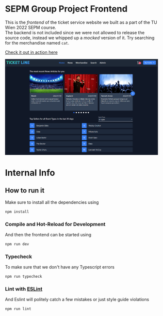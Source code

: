 # SEPM Group Project Frontend

This is the *frontend* of the ticket service website we built as a part of the TU Wien 2022 SEPM course.  
The backend is not included since we were not allowed to release the source code, instead we whipped up a *mocked* version of it. Try searching for the merchandise named `cat`. 

[Check it out in action here](https://syntactic-sugardaddy.github.io/sepm-project/#/)

![Screenshot](./screenshot.png)

# Internal Info

## How to run it

Make sure to install all the dependencies using
```sh
npm install
```

### Compile and Hot-Reload for Development

And then the frontend can be started using
```sh
npm run dev
```

### Typecheck 

To make sure that we don't have any Typescript errors
```sh
npm run typecheck
```

### Lint with [ESLint](https://eslint.org/)

And Eslint will politely catch a few mistakes or just style guide violations
```sh
npm run lint
```

